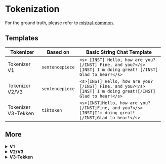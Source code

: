 # Tokenization            

For the ground truth, please refer to [mistral-common](https://github.com/mistralai/mistral-common).

## Templates

| Tokenizer               | Based on                 | Basic String Chat Template                                                 |
|-------------------------|--------------------------|---------------------------------------------------------------------|
| Tokenizer V1            | `sentencepiece`          | `<s> [INST] Hello, how are you? [/INST] Fine, and you?</s> [INST] I'm doing great! [/INST] Glad to hear!</s>`          |
| Tokenizer V2/V3         | `sentencepiece`          | `<s>[INST] Hello, how are you?[/INST] Fine, and you?</s>[INST] I'm doing great![/INST] Glad to hear!</s>`            |
| Tokenizer V3-Tekken     | `tiktoken`               | `<s>[INST]Hello, how are you?[/INST]Fine, and you?</s>[INST]I'm doing great![/INST]Glad to hear!</s>`            |

## More

<details>

<summary><b>V1</b></summary>

### Tokenizer V1

The chat template for Tokenizer V1 is as follows:

```
<s> [INST] Hello, how are you? [/INST] Fine, and you?</s> [INST] I'm doing great! [/INST] Glad to hear!</s>
```
<sub><sup>With mistral-common, the system prompt is prepended to the first user message by default (feel free to customise it)</sup></sub>

**Jinja Template:**

```jinja
{{ bos_token }}
{% for message in messages %}
    {% if (message['role'] == 'user') != (loop.index0 % 2 == 0) %}
        {{ raise_exception('Conversation roles must alternate user/assistant/user/assistant/...') }}
    {% endif %}
    {% if message['role'] == 'user' %}
        {{ ' [INST] ' + message['content'] + ' [/INST]' }}
    {% elif message['role'] == 'assistant' %}
        {{ ' ' + message['content'] + eos_token }}
    {% else %}
        {{ raise_exception('Only user and assistant roles are supported!') }}
    {% endif %}
{% endfor %}
```

**Encoding Code Sample:**

```python
BOS_ID
+ encode("[INST] Hello, how are you? [/INST]")
+ encode("Fine, and you?") + EOS_ID
+ encode("[INST] I'm doing great! [/INST]")
+ encode("Glad to hear!") + EOS_ID
```

</details>

<details>

<summary><b>V2/V3</b></summary>

### Tokenizer V2/V3

The chat template for Tokenizer V2 and V3 is as follows:

```
<s>[INST] Hello, how are you?[/INST] Fine, and you?</s>[INST] I'm doing great![/INST] Glad to hear!</s>
```
<sub><sup>With mistral-common, the system prompt is prepended to the last user message by default (feel free to customise it)</sup></sub>
<sub><sup>The main difference between V2 and V3 regards tool calling.</sup></sub>

**Jinja Template:**

```jinja
{{ bos_token }}
{% for message in messages %}
    {% if (message['role'] == 'user') != (loop.index0 % 2 == 0) %}
        {{ raise_exception('Conversation roles must alternate user/assistant/user/assistant/...') }}
    {% endif %}
    {% if message['role'] == 'user' %}
        {{ '[INST] ' + message['content'] + '[/INST]' }}
    {% elif message['role'] == 'assistant' %}
        {{ ' ' + message['content'] + eos_token }}
    {% else %}
        {{ raise_exception('Only user and assistant roles are supported!') }}
    {% endif %}
{% endfor %}
```

**Encoding Code Sample:**

```python
BOS_ID
+ INST_ID
+ encode("Hello, how are you?")
+ /INST_ID
+ encode("Fine, and you?") + EOS_ID
+ INST_ID
+ encode("[INST] I'm doing great! [/INST]")
+ /INST_ID
+ encode("Glad to hear!") + EOS_ID
```

</details>

<details>

<summary><b>V3-Tekken</b></summary>

### Tokenizer V3-Tekken

The chat template for Tokenizer V3-Tekken is as follows:

```
<s>[INST]Hello, how are you?[/INST]Fine, and you?</s>[INST]I'm doing great![/INST]Glad to hear!</s>
```

**Jinja Template:**

```jinja
{{ bos_token }}
{% for message in messages %}
    {% if (message['role'] == 'user') != (loop.index0 % 2 == 0) %}
        {{ raise_exception('Conversation roles must alternate user/assistant/user/assistant/...') }}
    {% endif %}
    {% if message['role'] == 'user' %}
        {{ '[INST]' + message['content'] + '[/INST]' }}
    {% elif message['role'] == 'assistant' %}
        {{ message['content'] + eos_token }}
    {% else %}
        {{ raise_exception('Only user and assistant roles are supported!') }}
    {% endif %}
{% endfor %}
```

**Encoding Code Sample:**

```python
BOS_ID
+ INST_ID
+ encode("Hello, how are you?")
+ /INST_ID
+ encode("Fine, and you?") + EOS_ID
+ INST_ID
+ encode("[INST] I'm doing great! [/INST]")
+ /INST_ID
+ encode("Glad to hear!") + EOS_ID
```

</details>
